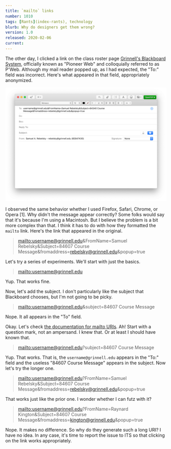 ```yaml
---
title: `mailto` links 
number: 1010
tags: [Rants](index-rants), technology
blurb: Why do designers get them wrong?
version: 1.0
released: 2020-02-06
current: 
---
```

The other day, I clicked a link on the class roster page [Grinnell's
Blackboard System](https://pioneerweb.grinnell.edu), officially
known as "Pioneer Web" and colloquially referred to as P'Web.
Although my mail reader popped up, as I had expected, the "To:"
field was incorrect.  Here's what appeared in that field, appropriately
anonymized.

<img src="images/mailto.png" width="600" alt="A mail window.  In the 'To' field is the following: 'username@grinnell.edu&FromName=Samuel Rebelsky&Subject=84607 Course Message&fromaddress=rebelsky@grinnell.edu&popup=true'">

I observed the same behavior whether I used Firefox, Safari, Chrome,
or Opera [1]. Why didn't the message appear correctly?  Some folks
would say that it's because I'm using a Macintosh.  But I believe
the problem is a bit more complex than that.  I think it has to do
with how they formatted the `mailto` link.  Here's the link that appeared
in the original.

> <a href="mailto:username@grinnell.edu&FromName=Samuel Rebelsky&Subject=84607 Course Message&fromaddress=rebelsky@grinnell.edu&popup=true">mailto:username@grinnell.edu&FromName=Samuel Rebelsky&Subject=84607 Course Message&fromaddress=rebelsky@grinnell.edu&popup=true</a>

Let's try a series of experiments.  We'll start with just the basics.

> <a href="mailto:username@grinnell.edu">mailto:username@grinnell.edu</a>

Yup.  That works fine.

Now, let's add the subject.  I don't particularly like the subject that
Blackboard chooses, but I'm not going to be picky.

> <a href="mailto:username@grinnell.edu&Subject=84607 Course Message">mailto:username@grinnell.edu&subject=84607 Course Message</a>

Nope.  It all appears in the "To" field.

Okay.  Let's check [the documentation for mailto
URIs](https://tools.ietf.org/html/rfc6068).  Ah!  Start with a
question mark, not an ampersand.  I knew that.  Or at least I should
have known that.

> <a href="mailto:username@grinnell.edu?Subject=84607 Course Message">mailto:username@grinnell.edu?subject=84607 Course Message</a>

Yup.  That works.  That is, the `username@grinnell.edu` appears in
the "To:" field and the useless "84607 Course Message" appears in
the subject.  Now let's try the longer one.

> <a href="mailto:username@grinnell.edu?FromName=Samuel Rebelsky&Subject=84607 Course Message&fromaddress=rebelsky@grinnell.edu&popup=true">mailto:username@grinnell.edu?FromName=Samuel Rebelsky&Subject=84607 Course Message&fromaddress=rebelsky@grinnell.edu&popup=true</a>

That works just like the prior one.  I wonder whether I can futz with it?

> <a href="mailto:username@grinnell.edu?FromName=Raynard Kington&Subject=84607 Course Message&fromaddress=kington@grinnell.edu&popup=true">mailto:username@grinnell.edu?FromName=Raynard Kington&Subject=84607 Course Message&fromaddress=kington@grinnell.edu&popup=true</a>

Nope.  It makes no difference.  So why do they generate such a long URI?
I have no idea.  In any case, it's time to report the issue to ITS so
that clicking on the link works appropriately.

